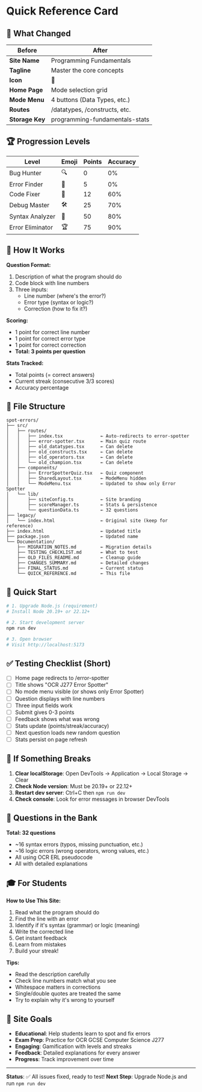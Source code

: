 # Quick Reference Card

## 🎯 What Changed

| Before | After |
|--------|-------|
| **Site Name** | Programming Fundamentals | OCR J277 Error Spotter |
| **Tagline** | Master the core concepts | Find and fix errors in code |
| **Icon** | 🦆 | 🔍 |
| **Home Page** | Mode selection grid | Auto-redirect to quiz |
| **Mode Menu** | 4 buttons (Data Types, etc.) | Hidden (single mode) |
| **Routes** | /datatypes, /constructs, etc. | /error-spotter only |
| **Storage Key** | programming-fundamentals-stats | error-spotter-stats |

## 🏆 Progression Levels

| Level | Emoji | Points | Accuracy |
|-------|-------|--------|----------|
| Bug Hunter | 🔍 | 0 | 0% |
| Error Finder | 🐛 | 5 | 0% |
| Code Fixer | 🔧 | 12 | 60% |
| Debug Master | 🛠️ | 25 | 70% |
| Syntax Analyzer | 🔬 | 50 | 80% |
| Error Eliminator | 🏆 | 75 | 90% |

## 🔧 How It Works

**Question Format:**
1. Description of what the program should do
2. Code block with line numbers
3. Three inputs:
   - Line number (where's the error?)
   - Error type (syntax or logic?)
   - Correction (how to fix it?)

**Scoring:**
- 1 point for correct line number
- 1 point for correct error type  
- 1 point for correct correction
- **Total: 3 points per question**

**Stats Tracked:**
- Total points (= correct answers)
- Current streak (consecutive 3/3 scores)
- Accuracy percentage

## 📁 File Structure

```
spot-errors/
├── src/
│   ├── routes/
│   │   ├── index.tsx              ← Auto-redirects to error-spotter
│   │   ├── error-spotter.tsx      ← Main quiz route
│   │   ├── old_datatypes.tsx      ← Can delete
│   │   ├── old_constructs.tsx     ← Can delete
│   │   ├── old_operators.tsx      ← Can delete
│   │   └── old_champion.tsx       ← Can delete
│   ├── components/
│   │   ├── ErrorSpotterQuiz.tsx   ← Quiz component
│   │   ├── SharedLayout.tsx       ← ModeMenu hidden
│   │   └── ModeMenu.tsx           ← Updated to show only Error Spotter
│   └── lib/
│       ├── siteConfig.ts          ← Site branding
│       ├── scoreManager.ts        ← Stats & persistence
│       └── questionData.ts        ← 32 questions
├── legacy/
│   └── index.html                 ← Original site (keep for reference)
├── index.html                     ← Updated title
├── package.json                   ← Updated name
└── Documentation/
    ├── MIGRATION_NOTES.md         ← Migration details
    ├── TESTING_CHECKLIST.md       ← What to test
    ├── OLD_FILES_README.md        ← Cleanup guide
    ├── CHANGES_SUMMARY.md         ← Detailed changes
    ├── FINAL_STATUS.md            ← Current status
    └── QUICK_REFERENCE.md         ← This file
```

## 🚀 Quick Start

```bash
# 1. Upgrade Node.js (requirement)
# Install Node 20.19+ or 22.12+

# 2. Start development server
npm run dev

# 3. Open browser
# Visit http://localhost:5173
```

## ✅ Testing Checklist (Short)

- [ ] Home page redirects to /error-spotter
- [ ] Title shows "OCR J277 Error Spotter"
- [ ] No mode menu visible (or shows only Error Spotter)
- [ ] Question displays with line numbers
- [ ] Three input fields work
- [ ] Submit gives 0-3 points
- [ ] Feedback shows what was wrong
- [ ] Stats update (points/streak/accuracy)
- [ ] Next question loads new random question
- [ ] Stats persist on page refresh

## 🐛 If Something Breaks

1. **Clear localStorage**: Open DevTools → Application → Local Storage → Clear
2. **Check Node version**: Must be 20.19+ or 22.12+
3. **Restart dev server**: Ctrl+C then `npm run dev`
4. **Check console**: Look for error messages in browser DevTools

## 📝 Questions in the Bank

**Total: 32 questions**
- ~16 syntax errors (typos, missing punctuation, etc.)
- ~16 logic errors (wrong operators, wrong values, etc.)
- All using OCR ERL pseudocode
- All with detailed explanations

## 🎓 For Students

**How to Use This Site:**
1. Read what the program should do
2. Find the line with an error
3. Identify if it's syntax (grammar) or logic (meaning)
4. Write the corrected line
5. Get instant feedback
6. Learn from mistakes
7. Build your streak!

**Tips:**
- Read the description carefully
- Check line numbers match what you see
- Whitespace matters in corrections
- Single/double quotes are treated the same
- Try to explain why it's wrong to yourself

## 🎯 Site Goals

- **Educational**: Help students learn to spot and fix errors
- **Exam Prep**: Practice for OCR GCSE Computer Science J277
- **Engaging**: Gamification with levels and streaks
- **Feedback**: Detailed explanations for every answer
- **Progress**: Track improvement over time

---

**Status**: ✅ All issues fixed, ready to test!
**Next Step**: Upgrade Node.js and run `npm run dev`
